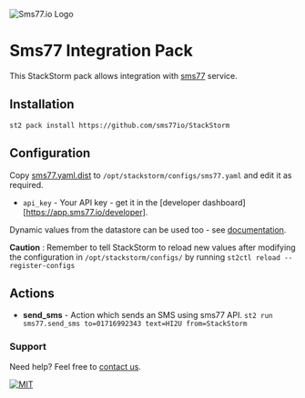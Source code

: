 ![Sms77.io Logo](https://www.sms77.io/wp-content/uploads/2019/07/sms77-Logo-400x79.png "Sms77.io Logo")

# Sms77 Integration Pack

This StackStorm pack allows integration with [sms77](https://www.sms77.io/) service.

## Installation

`st2 pack install https://github.com/sms77io/StackStorm`

## Configuration

Copy [sms77.yaml.dist](sms77.yaml.dist) to `/opt/stackstorm/configs/sms77.yaml` and edit
it as required.

- ``api_key`` - Your API key - get it in
  the [developer dashboard][https://app.sms77.io/developer].

Dynamic values from the datastore can be used too -
see [documentation](https://docs.stackstorm.com/reference/pack_configs.html).

**Caution** : Remember to tell StackStorm to reload new values after modifying the
configuration in `/opt/stackstorm/configs/` by running `st2ctl reload --register-configs`

## Actions

- **send_sms** - Action which sends an SMS using sms77 API.
  `st2 run sms77.send_sms to=01716992343 text=HI2U from=StackStorm`

### Support

Need help? Feel free to [contact us](https://www.sms77.io/en/company/contact/).

[![MIT](https://img.shields.io/badge/License-MIT-teal.svg)](LICENSE)